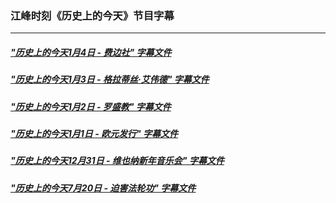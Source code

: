 ### 江峰时刻《历史上的今天》节目字幕

---

##### ["历史上的今天1月4日 - 费边社" 字幕文件](zh-CN/201901/0104.srt?raw=true)

##### ["历史上的今天1月3日 - 格拉蒂丝·艾伟德" 字幕文件](zh-CN/201901/0103.srt?raw=true)

##### ["历史上的今天1月2日 - 罗盛教" 字幕文件](zh-CN/201901/0102.srt?raw=true)

##### ["历史上的今天1月1日 - 欧元发行" 字幕文件](zh-CN/201901/0101.srt?raw=true)

##### ["历史上的今天12月31日 - 维也纳新年音乐会" 字幕文件](zh-CN/201901/0101.srt?raw=true)

##### ["历史上的今天7月20日 - 迫害法轮功" 字幕文件](zh-CN/201807/0720.srt?raw=true)
